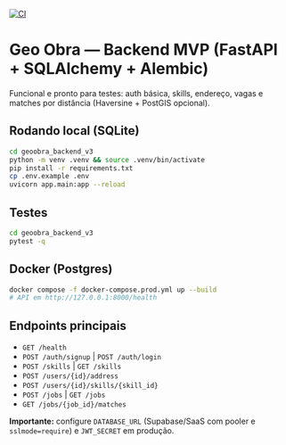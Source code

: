 [![CI](https://github.com/vilelaassessoriasc-hue/GEO-Obra-Full/actions/workflows/ci.yml/badge.svg)](https://github.com/vilelaassessoriasc-hue/GEO-Obra-Full/actions/workflows/ci.yml)


# Geo Obra — Backend MVP (FastAPI + SQLAlchemy + Alembic)

Funcional e pronto para testes: auth básica, skills, endereço, vagas e matches por distância (Haversine + PostGIS opcional).

## Rodando local (SQLite)
```bash
cd geoobra_backend_v3
python -m venv .venv && source .venv/bin/activate
pip install -r requirements.txt
cp .env.example .env
uvicorn app.main:app --reload
```

## Testes
```bash
cd geoobra_backend_v3
pytest -q
```

## Docker (Postgres)
```bash
docker compose -f docker-compose.prod.yml up --build
# API em http://127.0.0.1:8000/health
```

## Endpoints principais
- `GET /health`
- `POST /auth/signup` | `POST /auth/login`
- `POST /skills` | `GET /skills`
- `POST /users/{id}/address`
- `POST /users/{id}/skills/{skill_id}`
- `POST /jobs` | `GET /jobs`
- `GET /jobs/{job_id}/matches`

**Importante:** configure `DATABASE_URL` (Supabase/SaaS com pooler e `sslmode=require`) e `JWT_SECRET` em produção.

